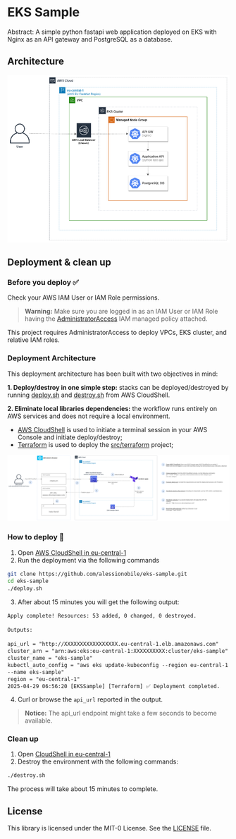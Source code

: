 # EKS Sample

Abstract: A simple python fastapi web application deployed on EKS with Nginx as an API gateway and PostgreSQL as a database.

## Architecture

![](./docs/diagrams/eks-sample.png)

## Deployment & clean up

### Before you deploy ✅

Check your AWS IAM User or IAM Role permissions.
> **Warning:**
> Make sure you are logged in as an IAM User or IAM Role having the [AdministratorAccess](https://docs.aws.amazon.com/aws-managed-policy/latest/reference/AdministratorAccess.html) IAM managed policy attached.

This project requires AdministratorAccess to deploy VPCs, EKS cluster, and relative IAM roles.

### Deployment Architecture

This deployment architecture has been built with two objectives in mind:

**1. Deploy/destroy in one simple step:** stacks can be deployed/destroyed by running [deploy.sh](../main/deploy.sh) and [destroy.sh](../main/destroy.sh) from AWS CloudShell.

**2. Eliminate local libraries dependencies:** the workflow runs entirely on AWS services and does not require a local environment.
- [AWS CloudShell](https://aws.amazon.com/cloudshell/) is used to initiate a terminal session in your AWS Console and initiate deploy/destroy;
- [Terraform](https://developer.hashicorp.com/terraform) is used to deploy the [src/terraform](../main/src/terraform) project;

![](./docs/diagrams/eks-sample-deployment.png)

### How to deploy 🚀

1. Open [AWS CloudShell in eu-central-1](https://eu-central-1.console.aws.amazon.com/cloudshell/home?region=eu-central-1#)
2. Run the deployment via the following commands

```sh
git clone https://github.com/alessionobile/eks-sample.git
cd eks-sample
./deploy.sh
```

3. After about 15 minutes you will get the following output:

```
Apply complete! Resources: 53 added, 0 changed, 0 destroyed.

Outputs:

api_url = "http://XXXXXXXXXXXXXXXXX.eu-central-1.elb.amazonaws.com"
cluster_arn = "arn:aws:eks:eu-central-1:XXXXXXXXXX:cluster/eks-sample"
cluster_name = "eks-sample"
kubectl_auto_config = "aws eks update-kubeconfig --region eu-central-1 --name eks-sample"
region = "eu-central-1"
2025-04-29 06:56:20 [EKSSample] [Terraform] ✅ Deployment completed.
```

4. Curl or browse the ```api_url``` reported in the output.

> **Notice:**
> The api_url endpoint might take a few seconds to become available.

### Clean up

1. Open [CloudShell in eu-central-1](https://eu-central-1.console.aws.amazon.com/cloudshell/home?region=eu-central-1#)
2. Destroy the environment with the following commands:

```sh
./destroy.sh
```

The process will take about 15 minutes to complete.

## License

This library is licensed under the MIT-0 License. See the [LICENSE](./LICENSE) file.
